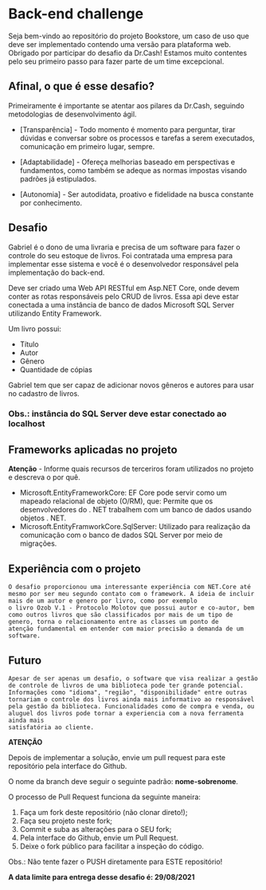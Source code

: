 # Back-end challenge

Seja bem-vindo ao repositório do projeto Bookstore, um caso de uso que deve ser implementado contendo uma versão para plataforma web. Obrigado por participar do desafio da Dr.Cash! Estamos muito contentes pelo seu primeiro passo para fazer parte de um time excepcional.

## Afinal, o que é esse desafio?

Primeiramente é importante se atentar aos pilares da Dr.Cash, seguindo metodologias de desenvolvimento ágil.

- [Transparência] - Todo momento é momento para perguntar, tirar dúvidas e conversar sobre os processos e tarefas a serem executados, comunicação em primeiro lugar, sempre.

- [Adaptabilidade] - Ofereça melhorias baseado em perspectivas e fundamentos, como também se adeque as normas impostas visando padrões já estipulados.

- [Autonomia] - Ser autodidata, proativo e fidelidade na busca constante por conhecimento.

## Desafio
Gabriel é o dono de uma livraria e precisa de um software para fazer o controle do seu estoque de livros. Foi contratada uma empresa para implementar esse sistema e você é o desenvolvedor responsável pela implementação do back-end. 

Deve ser criado uma Web API RESTful em Asp.NET Core, onde devem conter as rotas responsáveis pelo CRUD de livros. Essa api deve estar conectada a uma instância de banco de dados Microsoft SQL Server utilizando Entity Framework.

Um livro possui: 
*	Título
*	Autor
*	Gênero
*	Quantidade de cópias

Gabriel tem que ser capaz de adicionar novos gêneros e autores para usar no cadastro de livros. 

### Obs.: instância do SQL Server deve estar conectado ao localhost

## Frameworks aplicadas no projeto


**Atenção** - Informe quais recursos de terceriros foram utilizados no projeto e descreva o por quê.

- Microsoft.EntityFrameworkCore: EF Core pode servir como um mapeado relacional de objeto (O/RM), que: Permite que os desenvolvedores do . NET trabalhem com um banco de dados usando objetos . NET.
- Microsoft.EntityFramworkCore.SqlServer: Utilizado para realização da comunicação com o banco de dados SQL Server por meio de migrações.


## Experiência com o projeto 
	O desafio proporcionou uma interessante experiência com NET.Core até mesmo por ser meu segundo contato com o framework. A ideia de incluir mais de um autor e genero por livro, como por exemplo
	o livro Ozob V.1 - Protocolo Molotov que possui autor e co-autor, bem como outros livros que são classificados por mais de um tipo de genero, torna o relacionamento entre as classes um ponto de 
	atenção fundamental em entender com maior precisão a demanda de um software.

## Futuro
	Apesar de ser apenas um desafio, o software que visa realizar a gestão de controle de livros de uma biblioteca pode ter grande potencial. Informações como "idioma", "região", "disponibilidade" entre outras
	tornariam o controle dos livros ainda mais informativo ao responsável pela gestão da biblioteca. Funcionalidades como de compra e venda, ou aluguel dos livros pode tornar a experiencia com a nova ferramenta ainda mais 
	satisfatória ao cliente.

**ATENÇÃO**

Depois de implementar a solução, envie um pull request para este repositório pela interface do Github.

O nome da branch deve seguir o seguinte padrão: **nome-sobrenome**.

O processo de Pull Request funciona da seguinte maneira:
1. Faça um fork deste repositório (não clonar direto!);
2. Faça seu projeto neste fork;
3. Commit e suba as alterações para o SEU fork;
4. Pela interface do Github, envie um Pull Request.
5. Deixe o fork público para facilitar a inspeção do código.


Obs.: Não tente fazer o PUSH diretamente para ESTE repositório!

**A data limite para entrega desse desafio é: 29/08/2021**
